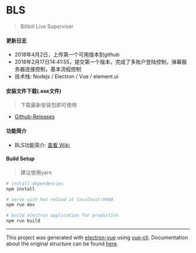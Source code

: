 # BLS

> Bilibili Live Superviser

#### 更新日志
- 2018年4月2日，上传第一个可用版本到github
- 2018年2月17日14:41:55，提交第一个版本，完成了多账户登陆控制，弹幕服务器连接控制，基本流程控制
- 技术栈: Nodejs / Electron / Vue / element.ui

#### 安装文件下载(.exe文件)
> 下载最新安装包即可使用
- [Github-Releases](https://github.com/mscststs/BLS/releases)

#### 功能简介
- BLS功能简介: [查看 Wiki](https://github.com/mscststs/BLS/wiki) 


#### Build Setup

> 建议使用yarn


``` bash
# install dependencies
npm install

# serve with hot reload at localhost:9080
npm run dev

# build electron application for production
npm run build


```

---

This project was generated with [electron-vue](https://github.com/SimulatedGREG/electron-vue) using [vue-cli](https://github.com/vuejs/vue-cli). Documentation about the original structure can be found [here](https://simulatedgreg.gitbooks.io/electron-vue/content/index.html).
